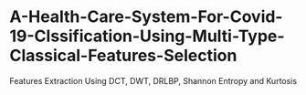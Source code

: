 # A-Health-Care-System-For-Covid-19-Clssification-Using-Multi-Type-Classical-Features-Selection
Features Extraction Using DCT, DWT, DRLBP, Shannon Entropy and Kurtosis
